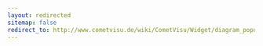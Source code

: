 ```yaml
---
layout: redirected
sitemap: false
redirect_to: http://www.cometvisu.de/wiki/CometVisu/Widget/diagram_popup/en
---
```


